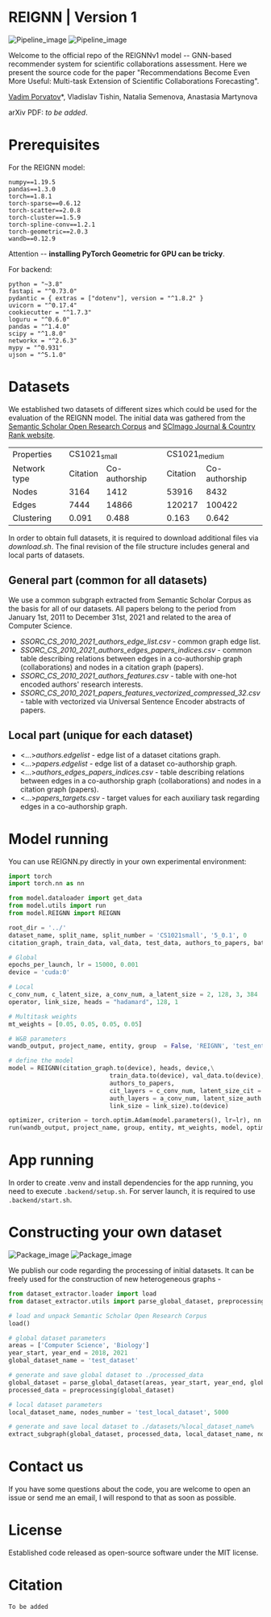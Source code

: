 # REIGNN | Version 1 

![Pipeline_image](resources/recommender_pipeline_rev4.png#gh-light-mode-only)
![Pipeline_image](resources/recommender_pipeline_rev4dm.png#gh-dark-mode-only)

Welcome to the official repo of the REIGNNv1 model -- GNN-based recommender system for scientific collaborations assessment. Here we present the source code for the paper "Recommendations Become Even More Useful: Multi-task Extension of Scientific Collaborations Forecasting".

[Vadim Porvatov](https://www.researchgate.net/profile/Vadim-Porvatov)*, Vladislav Tishin, Natalia Semenova, Anastasia Martynova

arXiv PDF: _to be added_.

# Prerequisites

For the REIGNN model:
```
numpy==1.19.5
pandas==1.3.0
torch==1.8.1
torch-sparse==0.6.12  
torch-scatter==2.0.8
torch-cluster==1.5.9
torch-spline-conv==1.2.1
torch-geometric==2.0.3
wandb==0.12.9
```
Attention -- **installing PyTorch Geometric for GPU can be tricky**.

For backend:
```shell
python = "~3.8"
fastapi = "^0.73.0"
pydantic = { extras = ["dotenv"], version = "^1.8.2" }
uvicorn = "^0.17.4"
cookiecutter = "^1.7.3"
loguru = "^0.6.0"
pandas = "^1.4.0"
scipy = "^1.8.0"
networkx = "^2.6.3"
mypy = "^0.931"
ujson = "^5.1.0"
```

# Datasets

We established two datasets of different sizes which could be used for the evaluation of the REIGNN model. The initial data was gathered from the [Semantic Scholar Open Research Corpus](https://api.semanticscholar.org/corpus) and [SCImago Journal & Country Rank
website](https://www.scimagojr.com).

<table>
  <tr>
    <td>Properties</td>
    <td colspan="2">CS1021<sub>small</sub></td>
    <td colspan="2">CS1021<sub>medium</sub></td>
  </tr>
  <tr>
    <td>Network type</td>
    <td>Citation</td>
    <td>Co-authorship</td>
    <td>Citation</td>
    <td>Co-authorship</td>
  </tr>
  
  <tr>
    <td>Nodes</td>
    <td>3164</td>
    <td>1412</td>
    <td>53916</td>
    <td>8432</td>
  </tr>
  
  <tr>
    <td>Edges</td>
    <td>7444</td>
    <td>14866</td>
    <td>120217</td>
    <td>100422</td>
  </tr>
 
  <tr>
    <td>Clustering</td>
    <td>0.091</td>
    <td>0.488</td>
    <td>0.163</td>
    <td>0.642</td>
  </tr>
</table>

In order to obtain full datasets, it is required to download additional files via _download.sh_. The final revision of the file structure includes general and local parts of datasets.

## General part (common for all datasets)
We use a common subgraph extracted from Semantic Scholar Corpus as the basis for all of our datasets. All papers belong to the period from January 1st, 2011 to December 31st, 2021 and related to the area of Computer Science. 

- _SSORC_CS_2010_2021_authors_edge_list.csv_ - common graph edge list.
- _SSORC_CS_2010_2021_authors_edges_papers_indices.csv_ - common table describing relations between edges in a co-authorship graph (collaborations) and nodes in a citation graph (papers).  
- _SSORC_CS_2010_2021_authors_features.csv_ - table with one-hot encoded authors' research interests.
- _SSORC_CS_2010_2021_papers_features_vectorized_compressed_32.csv_ - table with vectorized via Universal Sentence Encoder abstracts of papers.

## Local part (unique for each dataset)
- <...>_authors.edgelist_ - edge list of a dataset citations graph.
- <...>_papers.edgelist_ - edge list of a dataset co-authorship graph.
- <...>_authors_edges_papers_indices.csv_ - table describing relations between edges in a co-authorship graph (collaborations) and nodes in a citation graph (papers). 
- <...>_papers_targets.csv_ - target values for each auxiliary task regarding edges in a co-authorship graph.


# Model running

You can use REIGNN.py directly in your own experimental environment:


```python
import torch
import torch.nn as nn

from model.dataloader import get_data
from model.utils import run
from model.REIGNN import REIGNN

root_dir = '../'
dataset_name, split_name, split_number = 'CS1021small', '5_0.1', 0
citation_graph, train_data, val_data, test_data, authors_to_papers, batch_list_x, batch_list_owner = get_data(root_dir, dataset_name, split_name, split_number)

# Global
epochs_per_launch, lr = 15000, 0.001
device = 'cuda:0'

# Local
c_conv_num, c_latent_size, a_conv_num, a_latent_size = 2, 128, 3, 384
operator, link_size, heads = "hadamard", 128, 1 

# Multitask weights
mt_weights = [0.05, 0.05, 0.05, 0.05]

# W&B parameters
wandb_output, project_name, entity, group  = False, 'REIGNN', 'test_entity', 'test_group'

# define the model
model = REIGNN(citation_graph.to(device), heads, device,\
                            train_data.to(device), val_data.to(device), test_data.to(device),
                            authors_to_papers,
                            cit_layers = c_conv_num, latent_size_cit = c_latent_size,
                            auth_layers = a_conv_num, latent_size_auth = a_latent_size,
                            link_size = link_size).to(device) 

optimizer, criterion = torch.optim.Adam(model.parameters(), lr=lr), nn.L1Loss()
run(wandb_output, project_name, group, entity, mt_weights, model, optimizer, criterion, operator, batch_list_x, batch_list_owner, epochs_per_launch)

```

# App running

In order to create .venv and install dependencies for the app running, you need to execute `.backend/setup.sh`. For server launch, it is required to use `.backend/start.sh`.

# Constructing your own dataset

![Package_image](resources/iswc_package_scheme_wh_upd_left.png#gh-light-mode-only)
![Package_image](resources/iswc_package_scheme_dm_upd_left.png#gh-dark-mode-only)

We publish our code regarding the processing of initial datasets. It can be freely used for the construction of new heterogeneous graphs -

```python
from dataset_extractor.loader import load
from dataset_extractor.utils import parse_global_dataset, preprocessing, extract_subgraph

# load and unpack Semantic Scholar Open Research Corpus
load()

# global dataset parameters
areas = ['Computer Science', 'Biology']
year_start, year_end = 2018, 2021
global_dataset_name = 'test_dataset'

# generate and save global dataset to ./processed_data
global_dataset = parse_global_dataset(areas, year_start, year_end, global_dataset_name)
processed_data = preprocessing(global_dataset)

# local dataset parameters 
local_dataset_name, nodes_number = 'test_local_dataset', 5000

# generate and save local dataset to ./datasets/%local_dataset_name%
extract_subgraph(global_dataset, processed_data, local_dataset_name, nodes_number)

```

# Contact us

If you have some questions about the code, you are welcome to open an issue or send me an email, I will respond to that as soon as possible.

# License

Established code released as open-source software under the MIT license.

# Citation

```
To be added
```

